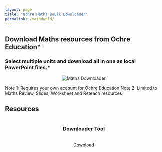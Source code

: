 ```yaml
---
layout: page
title: "Ochre Maths Bu8lk Downloader"
permalink: /mathdwnld/
---
```


## Download Maths resources from Ochre Education*
### Select multiple units and download all in one as local PowerPoint files.* 

<p align="center">
  <img src="{{ '/assets/img/mthsdwnld.png' | relative_url }}" alt="Maths Downloader" />
</p>

Note 1: Requires your own account for Ochre Education
Note 2: Limited to Maths Review, Slides, Worksheet and Reteach resources

## Resources
<div class="flex-columns" style="display: flex; gap: 20px; text-align: center;">
  <!-- Column 1 -->
  <div style="flex: 1;">
    <h3>Downloader Tool</h3>
        <br>
   <a href="{{ '/assets/files/Ochre Download Tool.zip' | relative_url }}" class="btn btn-primary" download>Download</a>
  </div>